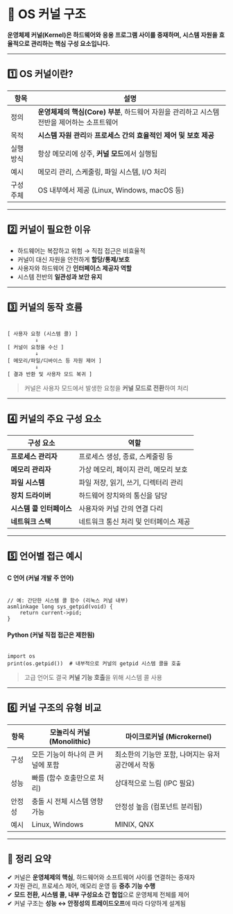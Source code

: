 # 🧠 OS 커널 구조

**운영체제 커널(Kernel)은 하드웨어와 응용 프로그램 사이를 중재하며, 시스템 자원을 효율적으로 관리하는 핵심 구성 요소입니다.**

---

## 1️⃣ OS 커널이란?

| 항목       | 설명 |
|------------|------|
| 정의       | **운영체제의 핵심(Core) 부분**, 하드웨어 자원을 관리하고 시스템 전반을 제어하는 소프트웨어 |
| 목적       | **시스템 자원 관리**와 **프로세스 간의 효율적인 제어 및 보호 제공** |
| 실행 방식   | 항상 메모리에 상주, **커널 모드**에서 실행됨 |
| 예시       | 메모리 관리, 스케줄링, 파일 시스템, I/O 처리 |
| 구성 주체   | OS 내부에서 제공 (Linux, Windows, macOS 등) |

---

## 2️⃣ 커널이 필요한 이유  

- 하드웨어는 복잡하고 위험 → 직접 접근은 비효율적  
- 커널이 대신 자원을 안전하게 **할당/통제/보호**  
- 사용자와 하드웨어 간 **인터페이스 제공자 역할**  
- 시스템 전반의 **일관성과 보안 유지**

---

## 3️⃣ 커널의 동작 흐름  

<pre><code>
[ 사용자 요청 (시스템 콜) ]
         ↓
[ 커널이 요청을 수신 ]
         ↓
[ 메모리/파일/디바이스 등 자원 제어 ]
         ↓
[ 결과 반환 및 사용자 모드 복귀 ]
</code></pre>

> 커널은 사용자 모드에서 발생한 요청을 **커널 모드로 전환**하여 처리

---

## 4️⃣ 커널의 주요 구성 요소  

| 구성 요소             | 역할 |
|----------------------|------|
| **프로세스 관리자**     | 프로세스 생성, 종료, 스케줄링 등 |
| **메모리 관리자**       | 가상 메모리, 페이지 관리, 메모리 보호 |
| **파일 시스템**         | 파일 저장, 읽기, 쓰기, 디렉터리 관리 |
| **장치 드라이버**       | 하드웨어 장치와의 통신을 담당 |
| **시스템 콜 인터페이스** | 사용자와 커널 간의 연결 다리 |
| **네트워크 스택**       | 네트워크 통신 처리 및 인터페이스 제공 |

---

## 5️⃣ 언어별 접근 예시  

#### C 언어 (커널 개발 주 언어)

<pre><code class="language-c">
// 예: 간단한 시스템 콜 함수 (리눅스 커널 내부)
asmlinkage long sys_getpid(void) {
    return current->pid;
}
</code></pre>

#### Python (커널 직접 접근은 제한됨)

<pre><code class="language-python">
import os
print(os.getpid())  # 내부적으로 커널의 getpid 시스템 콜을 호출
</code></pre>

> 고급 언어도 결국 **커널 기능 호출**을 위해 시스템 콜 사용

---

## 6️⃣ 커널 구조의 유형 비교  

| 항목         | 모놀리식 커널 (Monolithic) | 마이크로커널 (Microkernel) |
|--------------|-----------------------------|-----------------------------|
| 구성         | 모든 기능이 하나의 큰 커널에 포함 | 최소한의 기능만 포함, 나머지는 유저 공간에서 작동 |
| 성능         | 빠름 (함수 호출만으로 처리)     | 상대적으로 느림 (IPC 필요) |
| 안정성       | 충돌 시 전체 시스템 영향 가능      | 안정성 높음 (컴포넌트 분리됨) |
| 예시         | Linux, Windows               | MINIX, QNX |

---

## 🎯 정리 요약  

✔ 커널은 **운영체제의 핵심**, 하드웨어와 소프트웨어 사이를 연결하는 중재자  
✔ 자원 관리, 프로세스 제어, 메모리 운영 등 **중추 기능 수행**  
✔ **모드 전환, 시스템 콜, 내부 구성요소 간 협업**으로 운영체제 전체를 제어  
✔ 커널 구조는 **성능 ↔ 안정성의 트레이드오프**에 따라 다양하게 설계됨  
